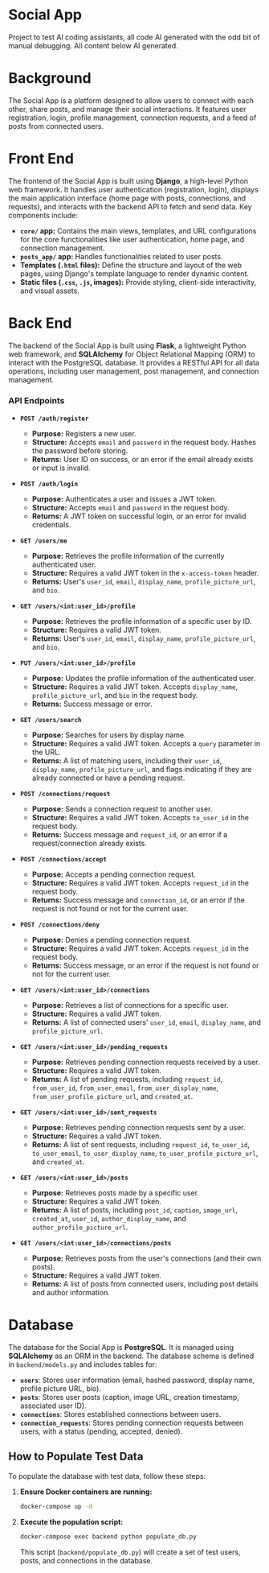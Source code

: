 # Social App

Project to test AI coding assistants, all code AI generated with the odd bit of manual debugging. All content below AI generated.

# Background
The Social App is a platform designed to allow users to connect with each other, share posts, and manage their social interactions. It features user registration, login, profile management, connection requests, and a feed of posts from connected users.

# Front End
The frontend of the Social App is built using **Django**, a high-level Python web framework. It handles user authentication (registration, login), displays the main application interface (home page with posts, connections, and requests), and interacts with the backend API to fetch and send data. Key components include:
*   **`core/` app:** Contains the main views, templates, and URL configurations for the core functionalities like user authentication, home page, and connection management.
*   **`posts_app/` app:** Handles functionalities related to user posts.
*   **Templates (`.html` files):** Define the structure and layout of the web pages, using Django's template language to render dynamic content.
*   **Static files (`.css`, `.js`, images):** Provide styling, client-side interactivity, and visual assets.

# Back End
The backend of the Social App is built using **Flask**, a lightweight Python web framework, and **SQLAlchemy** for Object Relational Mapping (ORM) to interact with the PostgreSQL database. It provides a RESTful API for all data operations, including user management, post management, and connection management.

### API Endpoints

*   **`POST /auth/register`**
    *   **Purpose:** Registers a new user.
    *   **Structure:** Accepts `email` and `password` in the request body. Hashes the password before storing.
    *   **Returns:** User ID on success, or an error if the email already exists or input is invalid.

*   **`POST /auth/login`**
    *   **Purpose:** Authenticates a user and issues a JWT token.
    *   **Structure:** Accepts `email` and `password` in the request body.
    *   **Returns:** A JWT token on successful login, or an error for invalid credentials.

*   **`GET /users/me`**
    *   **Purpose:** Retrieves the profile information of the currently authenticated user.
    *   **Structure:** Requires a valid JWT token in the `x-access-token` header.
    *   **Returns:** User's `user_id`, `email`, `display_name`, `profile_picture_url`, and `bio`.

*   **`GET /users/<int:user_id>/profile`**
    *   **Purpose:** Retrieves the profile information of a specific user by ID.
    *   **Structure:** Requires a valid JWT token.
    *   **Returns:** User's `user_id`, `email`, `display_name`, `profile_picture_url`, and `bio`.

*   **`PUT /users/<int:user_id>/profile`**
    *   **Purpose:** Updates the profile information of the authenticated user.
    *   **Structure:** Requires a valid JWT token. Accepts `display_name`, `profile_picture_url`, and `bio` in the request body.
    *   **Returns:** Success message or error.

*   **`GET /users/search`**
    *   **Purpose:** Searches for users by display name.
    *   **Structure:** Requires a valid JWT token. Accepts a `query` parameter in the URL.
    *   **Returns:** A list of matching users, including their `user_id`, `display_name`, `profile_picture_url`, and flags indicating if they are already connected or have a pending request.

*   **`POST /connections/request`**
    *   **Purpose:** Sends a connection request to another user.
    *   **Structure:** Requires a valid JWT token. Accepts `to_user_id` in the request body.
    *   **Returns:** Success message and `request_id`, or an error if a request/connection already exists.

*   **`POST /connections/accept`**
    *   **Purpose:** Accepts a pending connection request.
    *   **Structure:** Requires a valid JWT token. Accepts `request_id` in the request body.
    *   **Returns:** Success message and `connection_id`, or an error if the request is not found or not for the current user.

*   **`POST /connections/deny`**
    *   **Purpose:** Denies a pending connection request.
    *   **Structure:** Requires a valid JWT token. Accepts `request_id` in the request body.
    *   **Returns:** Success message, or an error if the request is not found or not for the current user.

*   **`GET /users/<int:user_id>/connections`**
    *   **Purpose:** Retrieves a list of connections for a specific user.
    *   **Structure:** Requires a valid JWT token.
    *   **Returns:** A list of connected users' `user_id`, `email`, `display_name`, and `profile_picture_url`.

*   **`GET /users/<int:user_id>/pending_requests`**
    *   **Purpose:** Retrieves pending connection requests received by a user.
    *   **Structure:** Requires a valid JWT token.
    *   **Returns:** A list of pending requests, including `request_id`, `from_user_id`, `from_user_email`, `from_user_display_name`, `from_user_profile_picture_url`, and `created_at`.

*   **`GET /users/<int:user_id>/sent_requests`**
    *   **Purpose:** Retrieves pending connection requests sent by a user.
    *   **Structure:** Requires a valid JWT token.
    *   **Returns:** A list of sent requests, including `request_id`, `to_user_id`, `to_user_email`, `to_user_display_name`, `to_user_profile_picture_url`, and `created_at`.

*   **`GET /users/<int:user_id>/posts`**
    *   **Purpose:** Retrieves posts made by a specific user.
    *   **Structure:** Requires a valid JWT token.
    *   **Returns:** A list of posts, including `post_id`, `caption`, `image_url`, `created_at`, `user_id`, `author_display_name`, and `author_profile_picture_url`.

*   **`GET /users/<int:user_id>/connections/posts`**
    *   **Purpose:** Retrieves posts from the user's connections (and their own posts).
    *   **Structure:** Requires a valid JWT token.
    *   **Returns:** A list of posts from connected users, including post details and author information.

# Database
The database for the Social App is **PostgreSQL**. It is managed using **SQLAlchemy** as an ORM in the backend. The database schema is defined in `backend/models.py` and includes tables for:
*   **`users`**: Stores user information (email, hashed password, display name, profile picture URL, bio).
*   **`posts`**: Stores user posts (caption, image URL, creation timestamp, associated user ID).
*   **`connections`**: Stores established connections between users.
*   **`connection_requests`**: Stores pending connection requests between users, with a status (pending, accepted, denied).

## How to Populate Test Data
To populate the database with test data, follow these steps:
1.  **Ensure Docker containers are running:**
    ```bash
    docker-compose up -d
    ```
2.  **Execute the population script:**
    ```bash
    docker-compose exec backend python populate_db.py
    ```
    This script (`backend/populate_db.py`) will create a set of test users, posts, and connections in the database.